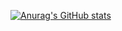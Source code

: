 [![Anurag's GitHub stats](https://github-readme-stats.vercel.app/api?username=Sub2Rhys&theme=dark)](https://github.com/anuraghazra/github-readme-stats)
